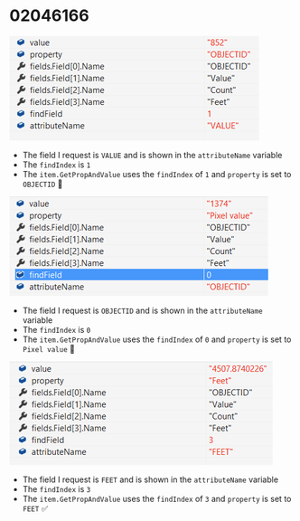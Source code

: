 ﻿# 02046166

![value](./value.png)
- The field I request is `VALUE` and is shown in the `attributeName` variable
- The `findIndex` is `1`
- The `item.GetPropAndValue` uses the `findIndex` of `1` and `property` is set to `OBJECTID` :bug:

![objectid](./objectid.png)
- The field I request is `OBJECTID` and is shown in the `attributeName` variable
- The `findIndex` is `0`
- The `item.GetPropAndValue` uses the `findIndex` of `0` and `property` is set to `Pixel value` :bug:

![feet](./feet.png)
- The field I request is `FEET` and is shown in the `attributeName` variable
- The `findIndex` is `3`
- The `item.GetPropAndValue` uses the `findIndex` of `3` and `property` is set to `FEET` :white_check_mark:
